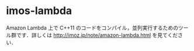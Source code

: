 # imos-lambda
Amazon Lambda 上で C++11 のコードをコンパイル，並列実行するためのツール群です．詳しくは http://imoz.jp/note/amazon-lambda.html を見てください．
